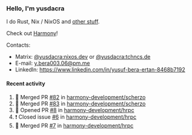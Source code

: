 ### Hello, I'm yusdacra

I do Rust, Nix / NixOS and [other stuff](https://yusdacra.gitlab.io/about).

Check out [Harmony](https://github.com/harmony-development)!

Contacts:
- Matrix: [@yusdacra:nixos.dev](https://matrix.to/#/@yusdacra:nixos.dev) or [@yusdacra:tchncs.de](https://matrix.to/#/@yusdacra:tchncs.de)
- E-mail: y.bera003.06@pm.me
- LinkedIn: https://www.linkedin.com/in/yusuf-bera-ertan-8468b7192

#### Recent activity

<!--START_SECTION:activity-->
1. 🎉 Merged PR [#82](https://github.com/harmony-development/scherzo/pull/82) in [harmony-development/scherzo](https://github.com/harmony-development/scherzo)
2. 🎉 Merged PR [#83](https://github.com/harmony-development/scherzo/pull/83) in [harmony-development/scherzo](https://github.com/harmony-development/scherzo)
3. 💪 Opened PR [#8](https://github.com/harmony-development/hrpc/pull/8) in [harmony-development/hrpc](https://github.com/harmony-development/hrpc)
4. ❗️ Closed issue [#6](https://github.com/harmony-development/hrpc/issues/6) in [harmony-development/hrpc](https://github.com/harmony-development/hrpc)
5. 🎉 Merged PR [#7](https://github.com/harmony-development/hrpc/pull/7) in [harmony-development/hrpc](https://github.com/harmony-development/hrpc)
<!--END_SECTION:activity-->
